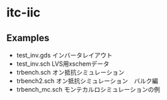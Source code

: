 # itc-iic
## Examples
* test_inv.gds インバータレイアウト
* test_inv.sch LVS用xschemデータ
* trbench.sch オン抵抗シミュレーション
* trbench2.sch オン抵抗シミュレーション　バルク編
* trbench_mc.sch モンテカルロシミュレーションの例
